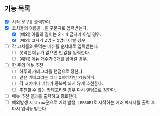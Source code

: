 ## 기능 목록

- [x] 시작 문구를 출력한다.
- [x] 코치들의 이름을 `,`을 구분자로 입력받는다.
  - [x] (예외) 이름의 길이는 2 ~ 4 글자가 아닐 경우.
  - [x] (예외) 코치가 2명 ~ 5명이 아닐 경우.
- [ ] 각 코치들의 못먹는 메뉴를 순서대로 입력받는다.
  - [ ] 못먹는 메뉴가 없으면 빈 값을 입력한다.
  - [ ] (예외) 메뉴 개수가 2개를 넘어갈 경우.
- [ ] 한 주의 메뉴 추천
  - [ ] 하루의 카테고리를 랜덤으로 정한다.
  - [ ] 같은 카테고리는 최대 2회까지만 가능하다.
  - [ ] 각 코치마다 메뉴가 중복이 되지 않게 추천한다.
  - [ ] 추천할 수 없는 카테고리일 경우 다시 랜덤으로 정한다.
- [ ] 메뉴 추천 결과를 출력하고 종료한다.
- [ ] 예외발생 시 `throw`문으로 예외 발생, `[ERROR]`로 시작하는 에러 메시지를 출력 후 다시 입력을 받는다.
